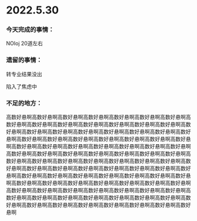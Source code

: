# 2022.5.30

### 今天完成的事情：

NOIoj 20道左右

### 遗留的事情：

转专业结果没出 

陷入了焦虑中 

### 不足的地方：

高数好悬啊高数好悬啊高数好悬啊高数好悬啊高数好悬啊高数好悬啊高数好悬啊高数好悬啊高数好悬啊高数好悬啊高数好悬啊高数好悬啊高数好悬啊高数好悬啊高数好悬啊高数好悬啊高数好悬啊高数好悬啊高数好悬啊高数好悬啊高数好悬啊高数好悬啊高数好悬啊高数好悬啊高数好悬啊高数好悬啊高数好悬啊高数好悬啊高数好悬啊高数好悬啊高数好悬啊高数好悬啊高数好悬啊高数好悬啊高数好悬啊高数好悬啊高数好悬啊高数好悬啊高数好悬啊高数好悬啊高数好悬啊高数好悬啊高数好悬啊高数好悬啊高数好悬啊高数好悬啊高数好悬啊高数好悬啊高数好悬啊高数好悬啊高数好悬啊高数好悬啊高数好悬啊高数好悬啊高数好悬啊高数好悬啊高数好悬啊高数好悬啊高数好悬啊高数好悬啊高数好悬啊高数好悬啊高数好悬啊高数好悬啊高数好悬啊高数好悬啊高数好悬啊高数好悬啊高数好悬啊高数好悬啊高数好悬啊高数好悬啊高数好悬啊高数好悬啊高数好悬啊高数好悬啊高数好悬啊高数好悬啊高数好悬啊高数好悬啊高数好悬啊高数好悬啊高数好悬啊高数好悬啊高数好悬啊高数好悬啊高数好悬啊高数好悬啊高数好悬啊高数好悬啊高数好悬啊高数好悬啊高数好悬啊高数好悬啊



